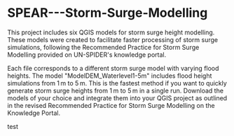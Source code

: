 # SPEAR---Storm-Surge-Modelling

This project includes six QGIS models for storm surge height modelling. These models were created to facilitate faster processing of storm surge simulations, following the Recommended Practice for Storm Surge Modelling provided on UN-SPIDER's knowledge portal.

Each file corresponds to a different storm surge model with varying flood heights.
The model "ModelDEM_Waterlevel1-5m" includes flood height simulations from 1 m to 5 m. This is the fastest method if you want to quickly generate storm surge heights from 1 m to 5 m in a single run.
Download the models of your choice and integrate them into your QGIS project as outlined in the revised Recommended Practice for Storm Surge Modelling on the Knowledge Portal.
 
test
